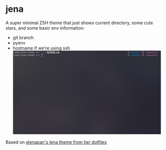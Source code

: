 # jena
A super minimal ZSH theme that just shows current directory, some cute stars, and some basic env information:
- git branch
- pyenv
- hostname if we're using ssh
![screenshot](https://github.com/sourgrasses/jena-theme/raw/master/screenshot.png)

Based on [elenapan's lena theme from her dotfiles](https://github.com/elenapan/dotfiles/blob/master/misc/lena.zsh-theme)
